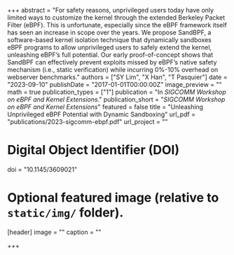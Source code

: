 +++
abstract = "For safety reasons, unprivileged users today have only limited ways to customize the kernel through the extended Berkeley Packet Filter (eBPF). This is unfortunate, especially since the eBPF framework itself has seen an increase in scope over the years. We propose SandBPF, a software-based kernel isolation technique that dynamically sandboxes eBPF programs to allow unprivileged users to safely extend the kernel, unleashing eBPF’s full potential. Our early proof-of-concept shows that SandBPF can effectively prevent exploits missed by eBPF’s native safety mechanism (i.e., static verification) while incurring 0%-10% overhead on webserver benchmarks."
authors = ["SY Lim", "X Han", "T Pasquier"]
date = "2023-09-10"
publishDate = "2017-01-01T00:00:00Z"
image_preview = ""
math = true
publication_types = ["1"]
publication = "In *SIGCOMM Workshop on eBPF and Kernel Extensions*."
publication_short = "*SIGCOMM Workshop on eBPF and Kernel Extensions*"
featured = false
title = "Unleashing Unprivileged eBPF Potential with Dynamic Sandboxing"
url_pdf = "publications/2023-sigcomm-ebpf.pdf"
url_project = ""

# Digital Object Identifier (DOI)
doi = "10.1145/3609021"

# Optional featured image (relative to `static/img/` folder).
[header]
image = ""
caption = ""

+++
